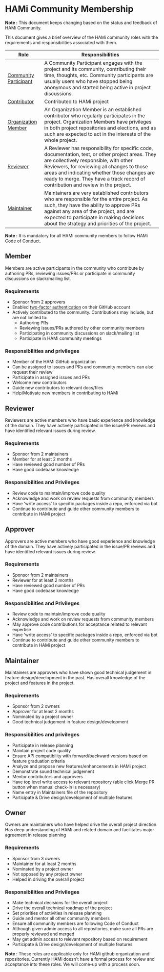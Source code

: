 # HAMi Community Membership

**Note :** This document keeps changing based on the status and feedback of HAMi Community.

This document gives a brief overview of the HAMi community roles with the requirements and responsibilities associated with them.

| Role | Responsibilities |
| -----| ------------ |
| [Community Participant](#community-participant) | A Community Participant engages with the project and its community, contributing their time, thoughts, etc. Community participants are usually users who have stopped being anonymous and started being active in project discussions. |
| [Contributor](#contributor) | Contributed to HAMi project | Contribute to HAMi project | Contributor to HAMi project |
| [Organization Member](#organization-member) | An Organization Member is an established contributor who regularly participates in the project. Organization Members have privileges in both project repositories and elections, and as such are expected to act in the interests of the whole project. |
| [Reviewer](#reviewer) | A Reviewer has responsibility for specific code, documentation, test, or other project areas. They are collectively responsible, with other Reviewers, for reviewing all changes to those areas and indicating whether those changes are ready to merge. They have a track record of contribution and review in the project. |
| [Maintainer](#maintainer) | Maintainers are very established contributors who are responsible for the entire project. As such, they have the ability to approve PRs against any area of the project, and are expected to participate in making decisions about the strategy and priorities of the project. |


**Note :** It is mandatory for all HAMi community members to follow HAMi [Code of Conduct](./code_of_conduct.md).

## Member

Members are active participants in the community who contribute by authoring PRs,
reviewing issues/PRs or participate in community discussions on slack/mailing list.


### Requirements

- Sponsor from 2 approvers
- Enabled [two-factor authentication] on their GitHub account
- Actively contributed to the community. Contributions may include, but are not limited to:
    - Authoring PRs
    - Reviewing issues/PRs authored by other community members
    - Participating in community discussions on slack/mailing list
    - Participate in HAMi community meetings


### Responsibilities and privileges

- Member of the HAMi GitHub organization
- Can be assigned to issues and PRs and community members can also request their review
- Participate in assigned issues and PRs
- Welcome new contributors
- Guide new contributors to relevant docs/files
- Help/Motivate new members in contributing to HAMi

## Reviewer

Reviewers are active members who have basic experience and knowledge of the domain.
They have actively participated in the issue/PR reviews and have identified relevant issues during review.


### Requirements

- Sponsor from 2 maintainers
- Member for at least 2 months
- Have reviewed good number of PRs
- Have good codebase knowledge


### Responsibilities and Privileges

- Review code to maintain/improve code quality
- Acknowledge and work on review requests from community members
- Have 'write access' to specific packages inside a repo, enforced via bot
- Continue to contribute and guide other community members to contribute in HAMi project

## Approver

Approvers are active members who have good experience and knowledge of the domain.
They have actively participated in the issue/PR reviews and have identified relevant issues during review.


### Requirements

- Sponsor from 2 maintainers
- Reviewer for at least 2 months
- Have reviewed good number of PRs
- Have good codebase knowledge


### Responsibilities and Privileges

- Review code to maintain/improve code quality
- Acknowledge and work on review requests from community members
- May approve code contributions for acceptance related to relevant expertise
- Have 'write access' to specific packages inside a repo, enforced via bot
- Continue to contribute and guide other community members to contribute in HAMi project

## Maintainer

Maintainers are approvers who have shown good technical judgement in feature design/development in the past.
Has overall knowledge of the project and features in the project.

### Requirements

- Sponsor from 2 owners
- Approver for at least 2 months
- Nominated by a project owner
- Good technical judgement in feature design/development

### Responsibilities and privileges

- Participate in release planning
- Maintain project code quality
- Ensure API compatibility with forward/backward versions based on feature graduation criteria
- Analyze and propose new features/enhancements in HAMi project
- Demonstrate sound technical judgement
- Mentor contributors and approvers
- Have top level write access to relevant repository (able click Merge PR button when manual check-in is necessary)
- Name entry in Maintainers file of the repository
- Participate & Drive design/development of multiple features

## Owner

Owners are maintainers who have helped drive the overall project direction.
Has deep understanding of HAMi and related domain and facilitates major agreement in release planning

### Requirements

- Sponsor from 3 owners
- Maintainer for at least 2 months
- Nominated by a project owner
- Not opposed by any project owner
- Helped in driving the overall project

### Responsibilities and Privileges

- Make technical decisions for the overall project
- Drive the overall technical roadmap of the project
- Set priorities of activities in release planning
- Guide and mentor all other community members
- Ensure all community members are following Code of Conduct
- Although given admin access to all repositories, make sure all PRs are properly reviewed and merged
- May get admin access to relevant repository based on requirement
- Participate & Drive design/development of multiple features


**Note :** These roles are applicable only for HAMi github organization and repositories. Currently HAMi doesn't have a formal process for review and acceptance into these roles. We will come-up with a process soon.


[two-factor authentication]: https://help.github.com/articles/about-two-factor-authentication